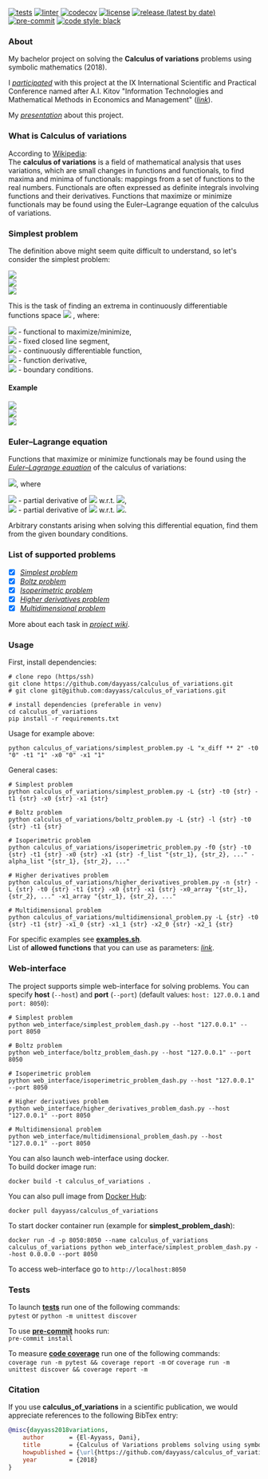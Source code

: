 [![tests](https://github.com/dayyass/calculus_of_variations/actions/workflows/tests.yml/badge.svg)](https://github.com/dayyass/calculus_of_variations/actions/workflows/tests.yml)
[![linter](https://github.com/dayyass/calculus_of_variations/actions/workflows/linter.yml/badge.svg)](https://github.com/dayyass/calculus_of_variations/actions/workflows/linter.yml)
[![codecov](https://codecov.io/gh/dayyass/calculus_of_variations/branch/master/graph/badge.svg?token=H8OFWPPUOY)](https://codecov.io/gh/dayyass/calculus_of_variations)
[![license](https://img.shields.io/github/license/dayyass/calculus_of_variations)](LICENSE)
[![release (latest by date)](https://img.shields.io/github/v/release/dayyass/calculus_of_variations)](https://github.com/dayyass/calculus_of_variations/releases/latest)
[![pre-commit](https://img.shields.io/badge/pre--commit-enabled-brightgreen?logo=pre-commit&logoColor=white)](.pre-commit-config.yaml)
[![code style: black](https://img.shields.io/badge/code%20style-black-000000.svg)](https://github.com/psf/black)

### About
My bachelor project on solving the **Calculus of variations** problems using symbolic mathematics (2018).

I [*participated*](https://it-mm.rea.ru/uploads/arhiv/2019/sertificat/299.pdf) with this project at the IX International Scientific and Practical Conference named after A.I. Kitov "Information Technologies and Mathematical Methods in Economics and Management" ([*link*](https://it-mm.rea.ru/eng)).<br>

My [*presentation*](presentation.pdf) about this project.

### What is Calculus of variations
According to [Wikipedia](https://en.wikipedia.org/wiki/Calculus_of_variations):<br>
The **calculus of variations** is a field of mathematical analysis that uses variations, which are small changes in functions and functionals, to find maxima and minima of functionals: mappings from a set of functions to the real numbers. Functionals are often expressed as definite integrals involving functions and their derivatives. Functions that maximize or minimize functionals may be found using the Euler–Lagrange equation of the calculus of variations.<br>

### Simplest problem
The definition above might seem quite difficult to understand, so let's consider the simplest problem:

<img src="https://render.githubusercontent.com/render/math?math=I(x) = \int_{t_0}^{t_1} L(t, x(t), \dot x(t)) dt \to extr"><br/>
<img src="https://render.githubusercontent.com/render/math?math=x(t_0) = x_0"><br/>
<img src="https://render.githubusercontent.com/render/math?math=x(t_1) = x_1"><br/>

This is the task of finding an extrema in continuously differentiable functions space
<img src="https://render.githubusercontent.com/render/math?math=C^1([t_0, t_1], \mathbb{R})">
, where:

<img src="https://render.githubusercontent.com/render/math?math=I(x): C^1([t_0, t_1], \mathbb{R}) \to \mathbb{R}"> - functional to maximize/minimize,<br/>
<img src="https://render.githubusercontent.com/render/math?math=[t_0, t_1]: t_0 < t_1"> - fixed closed line segment,<br/>
<img src="https://render.githubusercontent.com/render/math?math=x(t) \in C^1([t_0, t_1], \mathbb{R})"> - continuously differentiable function,<br/>
<img src="https://render.githubusercontent.com/render/math?math=\dot x(t) = \frac {dx}{dt})"> - function derivative,<br/>
<img src="https://render.githubusercontent.com/render/math?math=x_0, x_1 \in \mathbb{R}"> - boundary conditions.<br/>

#### Example
<img src="https://render.githubusercontent.com/render/math?math=I(x) = \int_{0}^{1} (\dot x^2 %2B tx) dt \to extr"><br/>
<img src="https://render.githubusercontent.com/render/math?math=x(0) = 0"><br/>
<img src="https://render.githubusercontent.com/render/math?math=x(1) = 0"><br/>

### Euler–Lagrange equation
Functions that maximize or minimize functionals may be found using the [*Euler–Lagrange equation*](https://en.wikipedia.org/wiki/Euler–Lagrange_equation) of the calculus of variations:

<img src="https://render.githubusercontent.com/render/math?math=L_x(t, x(t), \dot x(t)) - \frac {d}{dt}L_{\dot x}(t, x(t), \dot x(t)) = 0">, where

<img src="https://render.githubusercontent.com/render/math?math=L_x"> - partial derivative of <img src="https://render.githubusercontent.com/render/math?math=L"> w.r.t. <img src="https://render.githubusercontent.com/render/math?math=x">,<br/>
<img src="https://render.githubusercontent.com/render/math?math=L_{\dot x}"> - partial derivative of <img src="https://render.githubusercontent.com/render/math?math=L"> w.r.t. <img src="https://render.githubusercontent.com/render/math?math=\dot x">.<br/>

Arbitrary constants arising when solving this differential equation, find them from the given boundary conditions.

### List of supported problems
- [x] [*Simplest problem*](https://github.com/dayyass/calculus_of_variations/wiki/Simplest-problem)
- [x] [*Boltz problem*](https://github.com/dayyass/calculus_of_variations/wiki/Boltz-problem)
- [x] [*Isoperimetric problem*](https://github.com/dayyass/calculus_of_variations/wiki/Isoperimetric-problem)
- [x] [*Higher derivatives problem*](https://github.com/dayyass/calculus_of_variations/wiki/Higher-derivatives-problem)
- [x] [*Multidimensional problem*](https://github.com/dayyass/calculus_of_variations/wiki/Multidimensional-problem)

More about each task in [*project wiki*](https://github.com/dayyass/calculus_of_variations/wiki).

### Usage
First, install dependencies:
```
# clone repo (https/ssh)
git clone https://github.com/dayyass/calculus_of_variations.git
# git clone git@github.com:dayyass/calculus_of_variations.git

# install dependencies (preferable in venv)
cd calculus_of_variations
pip install -r requirements.txt
```

Usage for example above:
```
python calculus_of_variations/simplest_problem.py -L "x_diff ** 2" -t0 "0" -t1 "1" -x0 "0" -x1 "1"
```

General cases:
```
# Simplest problem
python calculus_of_variations/simplest_problem.py -L {str} -t0 {str} -t1 {str} -x0 {str} -x1 {str}

# Boltz problem
python calculus_of_variations/boltz_problem.py -L {str} -l {str} -t0 {str} -t1 {str}

# Isoperimetric problem
python calculus_of_variations/isoperimetric_problem.py -f0 {str} -t0 {str} -t1 {str} -x0 {str} -x1 {str} -f_list "{str_1}, {str_2}, ..." -alpha_list "{str_1}, {str_2}, ..."

# Higher derivatives problem
python calculus_of_variations/higher_derivatives_problem.py -n {str} -L {str} -t0 {str} -t1 {str} -x0 {str} -x1 {str} -x0_array "{str_1}, {str_2}, ..." -x1_array "{str_1}, {str_2}, ..."

# Multidimensional problem
python calculus_of_variations/multidimensional_problem.py -L {str} -t0 {str} -t1 {str} -x1_0 {str} -x1_1 {str} -x2_0 {str} -x2_1 {str}
```

For specific examples see [**examples.sh**](examples.sh).<br>
List of **allowed functions** that you can use as parameters: [*link*](https://github.com/dayyass/calculus_of_variations/wiki/Allowed-functions).

### Web-interface
The project supports simple web-interface for solving problems.
You can specify **host** (`--host`) and **port** (`--port`) (default values: `host: 127.0.0.1` and `port: 8050`):
```
# Simplest problem
python web_interface/simplest_problem_dash.py --host "127.0.0.1" --port 8050

# Boltz problem
python web_interface/boltz_problem_dash.py --host "127.0.0.1" --port 8050

# Isoperimetric problem
python web_interface/isoperimetric_problem_dash.py --host "127.0.0.1" --port 8050

# Higher derivatives problem
python web_interface/higher_derivatives_problem_dash.py --host "127.0.0.1" --port 8050

# Multidimensional problem
python web_interface/multidimensional_problem_dash.py --host "127.0.0.1" --port 8050
```

You can also launch web-interface using docker.<br>
To build docker image run:
```
docker build -t calculus_of_variations .
```
You can also pull image from [Docker Hub](https://hub.docker.com/r/dayyass/calculus_of_variations):
```
docker pull dayyass/calculus_of_variations
```

To start docker container run (example for **simplest_problem_dash**):
```
docker run -d -p 8050:8050 --name calculus_of_variations calculus_of_variations python web_interface/simplest_problem_dash.py --host 0.0.0.0 --port 8050
```
To access web-interface go to `http://localhost:8050`

### Tests
To launch [**tests**](tests) run one of the following commands:<br>
`pytest` or `python -m unittest discover`

To use [**pre-commit**](https://pre-commit.com) hooks run:<br>
`pre-commit install`

To measure [**code coverage**](https://coverage.readthedocs.io) run one of the following commands:<br>
`coverage run -m pytest && coverage report -m` or `coverage run -m unittest discover && coverage report -m`

### Citation
If you use **calculus_of_variations** in a scientific publication, we would appreciate references to the following BibTex entry:
```bibtex
@misc{dayyass2018variations,
    author       = {El-Ayyass, Dani},
    title        = {Calculus of Variations problems solving using symbolic mathematics},
    howpublished = {\url{https://github.com/dayyass/calculus_of_variations}},
    year         = {2018}
}
```
